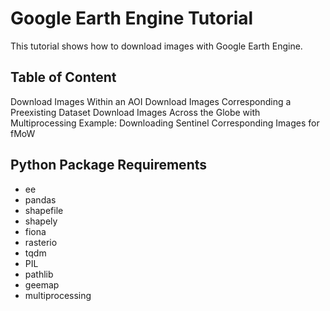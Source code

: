 # Google Earth Engine Tutorial

This tutorial shows how to download images with Google Earth Engine.

## Table of Content
Download Images Within an AOI
Download Images Corresponding a Preexisting Dataset
Download Images Across the Globe with Multiprocessing
Example: Downloading Sentinel Corresponding Images for fMoW

## Python Package Requirements
- ee
- pandas
- shapefile
- shapely
- fiona
- rasterio
- tqdm
- PIL
- pathlib
- geemap
- multiprocessing
